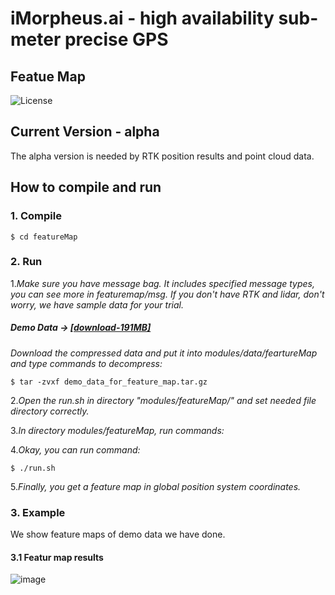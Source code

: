# iMorpheus.ai - high availability sub-meter precise GPS
## Featue Map
![License](https://img.shields.io/badge/License-Apache2.0-blue.svg)

## Current Version - alpha
The alpha version is needed by RTK position results and point cloud data.<br/>

## How to compile and run
### 1. Compile
```
$ cd featureMap
```
### 2. Run
1.*Make sure you have message bag. It includes specified message types, you can see more in featuremap/msg.
   If you don't have RTK and lidar, don't worry, we have sample data for your trial.*
##### Demo Data -> [[download-191MB]](http://www.imorpheus.ai/download/dataForDemo/featureMapDemoData)

*Download the compressed data and put it into modules/data/feartureMap and type commands to decompress:*
```
$ tar -zvxf demo_data_for_feature_map.tar.gz
```

2.*Open the run.sh in directory "modules/featureMap/" and set needed file directory correctly.*

3.*In directory modules/featureMap, run commands:*

4.*Okay, you can run command:*
```
$ ./run.sh
```

5.*Finally, you get a feature map in global position system coordinates.*

### 3. Example
  We show feature maps of demo data we have done. 

#### 3.1 Featur map results
![image](https://raw.githubusercontent.com/iMorpheusAI/gpsCalibration/develop/demo/demo.gif)
